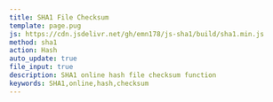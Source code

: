 ```yaml
---
title: SHA1 File Checksum
template: page.pug
js: https://cdn.jsdelivr.net/gh/emn178/js-sha1/build/sha1.min.js
method: sha1
action: Hash
auto_update: true
file_input: true
description: SHA1 online hash file checksum function
keywords: SHA1,online,hash,checksum
---
```

